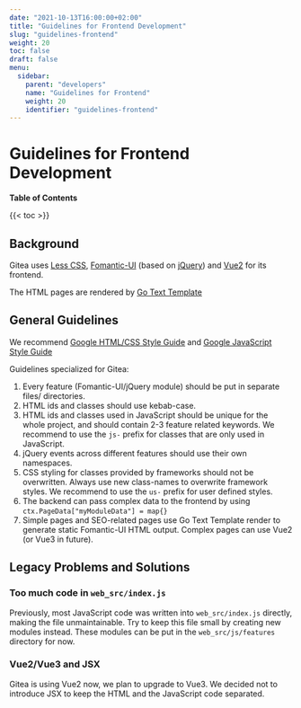 ```yaml
---
date: "2021-10-13T16:00:00+02:00"
title: "Guidelines for Frontend Development"
slug: "guidelines-frontend"
weight: 20
toc: false
draft: false
menu:
  sidebar:
    parent: "developers"
    name: "Guidelines for Frontend"
    weight: 20
    identifier: "guidelines-frontend"
---
```


# Guidelines for Frontend Development

**Table of Contents**

{{< toc >}}

## Background

Gitea uses [Less CSS](https://lesscss.org), [Fomantic-UI](https://fomantic-ui.com/introduction/getting-started.html) (based on [jQuery](https://api.jquery.com)) and [Vue2](https://vuejs.org/v2/guide/) for its frontend.

The HTML pages are rendered by [Go Text Template](https://pkg.go.dev/text/template)

## General Guidelines

We recommend [Google HTML/CSS Style Guide](https://google.github.io/styleguide/htmlcssguide.html) and [Google JavaScript Style Guide](https://google.github.io/styleguide/jsguide.html)

Guidelines specialized for Gitea:

1. Every feature (Fomantic-UI/jQuery module) should be put in separate files/ directories.
2. HTML ids and classes should use kebab-case.
3. HTML ids and classes used in JavaScript should be unique for the whole project, and should contain 2-3 feature related keywords. We recommend to use the `js-` prefix for classes that are only used in JavaScript.
4. jQuery events across different features should use their own namespaces.
5. CSS styling for classes provided by frameworks should not be overwritten. Always use new class-names to overwrite framework styles. We recommend to use the `us-` prefix for user defined styles.  
6. The backend can pass complex data to the frontend by using `ctx.PageData["myModuleData"] = map{}`
7. Simple pages and SEO-related pages use Go Text Template render to generate static Fomantic-UI HTML output. Complex pages can use Vue2 (or Vue3 in future).

## Legacy Problems and Solutions

### Too much code in `web_src/index.js`

Previously, most JavaScript code was written into `web_src/index.js` directly, making the file unmaintainable.
Try to keep this file small by creating new modules instead. These modules can be put in the `web_src/js/features` directory for now.

### Vue2/Vue3 and JSX

Gitea is using Vue2 now, we plan to upgrade to Vue3. We decided not to introduce JSX to keep the HTML and the JavaScript code separated.
